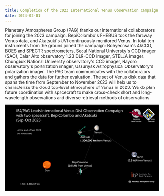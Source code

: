 ```yaml
---
title: Completion of the 2023 International Venus Observation Campaign
date: 2024-02-01
---
```



Planetary Atmospheres Group (PAG) thanks our international collaborators for joining the 2023 campaign. BepiColombo's PHEBUS took the faraway Venus data, and Akatsuki's UVI continuously monitored Venus. In total ten instruments from the ground joined the campaign: Bohyeonsan's 4kCCD, BOES and SPECTR spectrometers, Seoul National University's CCD imager (SAO), Calar Alto observatory 1.23 DLR-CCD imager, STELLA imager, Chungbuk National University observatory's CCD imager, Nayoro observatory's polarization imager, Ussuriysk Astrophysical Observatory's polarization imager. The PAG team communicates with the collaborators and gathers the data for further evaluation.
The set of Venus disk data that spans the time from September to November 2023 will help us to characterize the cloud top-level atmosphere of Venus in 2023. We do plan future coordination with spacecraft to make cross-check short and long-wavelength observations and diverse retrieval methods of observations

![Alt text](20230629_141855096_31334.png)
